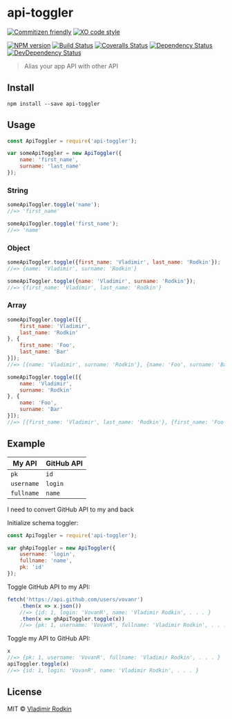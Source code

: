 # api-toggler

[![Commitizen friendly][commitizen-image]][commitizen-url]
[![XO code style][codestyle-image]][codestyle-url]

[![NPM version][npm-image]][npm-url]
[![Build Status][travis-image]][travis-url]
[![Coveralls Status][coveralls-image]][coveralls-url]
[![Dependency Status][depstat-image]][depstat-url]
[![DevDependency Status][depstat-dev-image]][depstat-dev-url]

> Alias your app API with other API

## Install

```shell
npm install --save api-toggler
```

## Usage

```js
const ApiToggler = require('api-toggler');

var someApiToggler = new ApiToggler({
    name: 'first_name',
    surname: 'last_name'
});
```

### String
```js
someApiToggler.toggle('name');
//=> 'first_name'

someApiToggler.toggle('first_name');
//=> 'name'
```

### Object
```js
someApiToggler.toggle({first_name: 'Vladimir', last_name: 'Rodkin'});
//=> {name: 'Vladimir', surname: 'Rodkin'}

someApiToggler.toggle({name: 'Vladimir', surname: 'Rodkin'});
//=> {first_name: 'Vladimir', last_name: 'Rodkin'}
```

### Array
```js
someApiToggler.toggle([{
    first_name: 'Vladimir',
    last_name: 'Rodkin'
}, {
    first_name: 'Foo',
    last_name: 'Bar'
}]);
//=> [{name: 'Vladimir', surname: 'Rodkin'}, {name: 'Foo', surname: 'Bar'}]

someApiToggler.toggle([{
    name: 'Vladimir',
    surname: 'Rodkin'
}, {
    name: 'Foo',
    surname: 'Bar'
}]);
//=> [{first_name: 'Vladimir', last_name: 'Rodkin'}, {first_name: 'Foo', last_name: 'Bar'}]
```

## Example
| My API | GitHub API |
|--------|------------|
| `pk` | `id` |
| `username` | `login` |
| `fullname` | `name` |

I need to convert GitHub API to my and back

Initialize schema toggler:
```js
const ApiToggler = require('api-toggler');

var ghApiToggler = new ApiToggler({
    username: 'login',
    fullname: 'name',
    pk: 'id'
});
```

Toggle GitHub API to my API:
```js
fetch('https://api.github.com/users/vovanr')
    .then(x => x.json())
    //=> {id: 1, login: 'VovanR', name: 'Vladimir Rodkin', . . . }
    .then(x => ghApiToggler.toggle(x))
    //=> {pk: 1, username: 'VovanR', fullname: 'Vladimir Rodkin', . . . }
```

Toggle my API to GitHub API:
```js
x
//=> {pk: 1, username: 'VovanR', fullname: 'Vladimir Rodkin', . . . }
apiToggler.toggle(x)
//=> {id: 1, login: 'VovanR', name: 'Vladimir Rodkin', . . . }

```

## License

MIT © [Vladimir Rodkin](https://github.com/VovanR)

[demo]: https://vovanr.github.io/api-toggler

[commitizen-url]: https://commitizen.github.io/cz-cli/
[commitizen-image]: https://img.shields.io/badge/commitizen-friendly-brightgreen.svg?style=flat-square

[codestyle-url]: https://github.com/sindresorhus/xo
[codestyle-image]: https://img.shields.io/badge/code_style-XO-5ed9c7.svg?style=flat-square

[npm-url]: https://npmjs.org/package/api-toggler
[npm-image]: https://img.shields.io/npm/v/api-toggler.svg?style=flat-square

[travis-url]: https://travis-ci.org/VovanR/api-toggler
[travis-image]: https://img.shields.io/travis/VovanR/api-toggler.svg?style=flat-square

[coveralls-url]: https://coveralls.io/r/VovanR/api-toggler
[coveralls-image]: https://img.shields.io/coveralls/VovanR/api-toggler.svg?style=flat-square

[depstat-url]: https://david-dm.org/VovanR/api-toggler
[depstat-image]: https://david-dm.org/VovanR/api-toggler.svg?style=flat-square

[depstat-dev-url]: https://david-dm.org/VovanR/api-toggler
[depstat-dev-image]: https://david-dm.org/VovanR/api-toggler/dev-status.svg?style=flat-square
